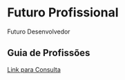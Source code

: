 # Futuro Profissional
Futuro Desenvolvedor

## Guia de  Profissões
[Link para Consulta](https://ead.pucpr.br/blog/profissoes-do-futuro)
